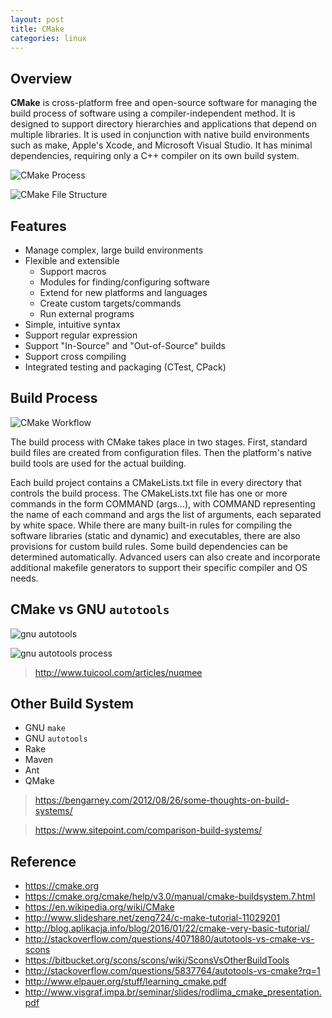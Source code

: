 ```yaml
---
layout: post
title: CMake
categories: linux
---
```


## Overview

**CMake** is cross-platform free and open-source software for managing the build process of software using a compiler-independent method. It is designed to support directory hierarchies and applications that depend on multiple libraries. It is used in conjunction with native build environments such as make, Apple's Xcode, and Microsoft Visual Studio. It has minimal dependencies, requiring only a C++ compiler on its own build system.

![CMake Process](https://www.researchgate.net/profile/Sami_Sakly/publication/283684306/figure/fig17/AS:294584514691081@1447245829919/Figure-41-Cmake-building-process.png)

![CMake File Structure](http://tech.uc.cn/wp-content/uploads/2013/04/cmakedir.png)

## Features

- Manage complex, large build environments
- Flexible and extensible
    * Support macros
    * Modules for finding/configuring software
    * Extend for new platforms and languages
    * Create custom targets/commands
    * Run external programs
- Simple, intuitive syntax
- Support regular expression
- Support "In-Source" and "Out-of-Source" builds
- Support cross compiling
- Integrated testing and packaging (CTest, CPack)


## Build Process

![CMake Workflow](http://blog.aplikacja.info/wp-content/uploads/2016/01/cmake_workflow1.png)

The build process with CMake takes place in two stages. First, standard build files are created from configuration files. Then the platform's native build tools are used for the actual building.

Each build project contains a CMakeLists.txt file in every directory that controls the build process. The CMakeLists.txt file has one or more commands in the form COMMAND (args...), with COMMAND representing the name of each command and args the list of arguments, each separated by white space. While there are many built-in rules for compiling the software libraries (static and dynamic) and executables, there are also provisions for custom build rules. Some build dependencies can be determined automatically. Advanced users can also create and incorporate additional makefile generators to support their specific compiler and OS needs.

## CMake vs GNU `autotools`

![gnu autotools](https://i.ytimg.com/vi/4q_inV9M_us/maxresdefault.jpg)

![gnu autotools process](http://tech.uc.cn/wp-content/uploads/2013/04/gnuautotools.png)

> http://www.tuicool.com/articles/nuqmee

## Other Build System

- GNU `make`
- GNU `autotools`
- Rake
- Maven
- Ant
- QMake

> https://bengarney.com/2012/08/26/some-thoughts-on-build-systems/

> https://www.sitepoint.com/comparison-build-systems/

## Reference

- https://cmake.org
- https://cmake.org/cmake/help/v3.0/manual/cmake-buildsystem.7.html
- https://en.wikipedia.org/wiki/CMake
- http://www.slideshare.net/zeng724/c-make-tutorial-11029201
- http://blog.aplikacja.info/blog/2016/01/22/cmake-very-basic-tutorial/
- http://stackoverflow.com/questions/4071880/autotools-vs-cmake-vs-scons
- https://bitbucket.org/scons/scons/wiki/SconsVsOtherBuildTools
- http://stackoverflow.com/questions/5837764/autotools-vs-cmake?rq=1
- http://www.elpauer.org/stuff/learning_cmake.pdf
- http://www.visgraf.impa.br/seminar/slides/rodlima_cmake_presentation.pdf
